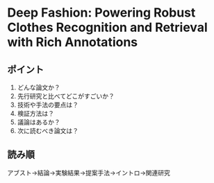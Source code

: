 # Deep Fashion: Powering Robust Clothes Recognition  and Retrieval with Rich Annotations  
## ポイント  
1. どんな論文か？  
2. 先行研究と比べてどこがすごいか？
3. 技術や手法の要点は？
4. 検証方法は？
5. 議論はあるか？
6. 次に読むべき論文は？  

## 読み順  
アブスト→結論→実験結果→提案手法→イントロ→関連研究
